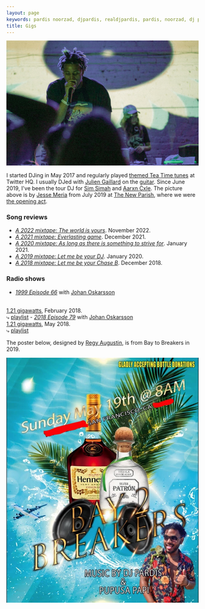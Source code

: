 ```yaml
---
layout: page
keywords: pardis noorzad, djpardis, realdjpardis, pardis, noorzad, dj pardis
title: Gigs
---
```


<img src="/files/pics/djing.jpg" alt="Sim Simah and Pardis Noorzad (aka DJ Pardis)" title="Sim Simah and Pardis Noorzad (aka DJ Pardis)">

I started DJing in May 2017 and regularly played <a href="https://vimeo.com/463652373" target="_blank">themed Tea Time tunes</a> at Twitter HQ. I usually DJed with <a href="https://www.linkedin.com/in/juliengaillard1/" target="_blank">Julien Gaillard</a> on the <a href="https://vimeo.com/463687716" target="_blank">guitar</a>. Since June 2019, I've been the tour DJ for <a href="https://soundcloud.com/ohsimsimah" target="_blank">Sim Simah</a> and <a href="https://music.apple.com/us/artist/aarxn-cxle/1453179768" target="_blank">Aarxn Cxle</a>. The picture above is by <a href="https://www.instagram.com/meria.agency/?hl=ne" target="_blank">Jesse Meria</a> from July 2019 at <a href="https://www.thenewparish.com/" target="_blank">The New Parish</a>, where we were <a href="https://www.teamllfent.com/news/2019/7/30/camron-with-special-guest-troyllf" target="_blank">the opening act</a>.

### Song reviews

- <em><a href="https://djpardis.medium.com/a-2022-mixtape-81b022fc2fc5" target="_blank">A 2022 mixtape: The world is yours</a></em>. November 2022.
- <em><a href="https://djpardis.medium.com/a-2021-mixtape-23a2af79d369" target="_blank">A 2021 mixtape: Everlasting game</a></em>. December 2021.
- <em><a href="https://djpardis.medium.com/a-2020-mixtape-20ffe4701c91" target="_blank">A 2020 mixtape: As long as there is something to strive for</a></em>. January 2021.
- <em><a href="https://medium.com/@djpardis/a-2019-mixtape-6a910e8b4771" target="_blank">A 2019 mixtape: Let me be your DJ</a></em>. January 2020.
- <em><a href="https://medium.com/@djpardis/a-2018-mixtape-fac340db5e11" target="_blank">A 2018 mixtape: Let me be your Chase B</a></em>. December 2018.

### Radio shows

- <em><a href="https://bff.fm/broadcasts/13188" target="_blank">1999 Episode 66</a></em> with <a href="https://twitter.com/skr" target="_blank">Johan Oskarsson</a>
<br>
<a href="https://bff.fm/shows/1-21-gigawatts" target="_blank">1.21 gigawatts</a>, February 2018.
<br/>
⤷ <a href="https://music.apple.com/us/playlist/1-21-1999/pl.u-PDb44z4IJYqxXA">playlist</a>
- <em><a href="https://bff.fm/broadcasts/14056" target="_blank">2018 Episode 79</a></em> with <a href="https://twitter.com/skr" target="_blank">Johan Oskarsson</a>
<br>
<a href="https://bff.fm/shows/1-21-gigawatts" target="_blank">1.21 gigawatts</a>, May 2018.
<br/>
⤷ <a href="https://music.apple.com/us/playlist/1-21-first-four-months-2018/pl.u-leyllg6H918eAY" target="_blank">playlist</a>

<!-- - <em>1999 Episode 66</em> with <a href="https://twitter.com/skr" target="_blank">Johan</a>
[<a href="https://bff.fm/broadcasts/13188" target="_blank">episode</a>, <a href="https://music.apple.com/us/playlist/1-21-1999/pl.u-PDb44z4IJYqxXA">playlist</a>, <a href="https://twitter.com/bff121gigawatts/status/967460717627453440" target="_blank">tweet</a>]
<br>
<a href="https://bff.fm/shows/1-21-gigawatts" target="_blank">1.21 gigawatts</a>, February 2018.
- <em>2018 Episode 79</em> with <a href="https://twitter.com/skr" target="_blank">Johan</a>
[<a href="https://bff.fm/broadcasts/14056" target="_blank">episode</a>, <a href="https://music.apple.com/us/playlist/1-21-first-four-months-2018/pl.u-leyllg6H918eAY" target="_blank">playlist</a>, <a href="https://twitter.com/bff121gigawatts/status/1000407112248250368">tweet</a>]
<br>
<a href="https://bff.fm/shows/1-21-gigawatts" target="_blank">1.21 gigawatts</a>, May 2018. -->

The poster below, designed by <a href="https://www.linkedin.com/in/regynald/" target="_blank">Regy Augustin</a>, is from Bay to Breakers in 2019.

<center>
<img src="/files/pics/poster.jpg" alt="Bay to Breakers with Regy and Andrew (aka Papusa Papi)" title="Bay to Breakers with Regy and Andrew (aka Papusa Papi)">
</center>

<!--
<img src="/files/pics/djing.jpg" alt="Sim Simah and Pardis Noorzad (aka DJ Pardis)" title="Sim Simah and Pardis Noorzad (aka DJ Pardis)"> -->
